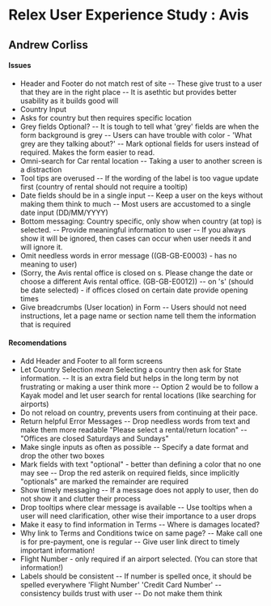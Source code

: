 # Relex User Experience Study : Avis

## Andrew Corliss

#### Issues
- Header and Footer do not match rest of site
--  These give trust to a user that they are in the right place
-- It is asethtic but provides better usability as it builds good will
- Country Input
-  Asks for country but then requires specific location
- Grey fields Optional?
-- It is tough to tell what 'grey' fields are when the form background is grey
-- Users can have trouble with color - 'What grey are they talking about?'
-- Mark optional fields for users instead of required.  Makes the form easier to read.
- Omni-search for Car rental location
-- Taking a user to another screen is a distraction
- Tool tips are overused
-- If the wording of the label is too vague update first (country of rental should not require a tooltip)
- Date fields should be in a single input
-- Keep a user on the keys without making them think to much
-- Most users are accustomed to a single date input (DD/MM/YYYY)
- Bottom messaging: Country specific, only show when country (at top) is selected.
-- Provide meaningful information to user
-- If you always show it will be ignored, then cases can occur when user needs it and will ignore it.
- Omit needless words in error message ((GB-GB-E0003) - has no meaning to user)
- (Sorry, the Avis rental office is closed on s. Please change the date or choose a different Avis rental office. (GB-GB-E0012))
-- on 's' (should be date selected) - if offices closed on certain date provide opening times
- Give breadcrumbs (User location) in Form
-- Users should not need instructions, let a page name or section name tell them the information that is required

#### Recomendations
- Add Header and Footer to all form screens
- Let Country Selection *mean* Selecting a country then ask for State information.
-- It is an extra field but helps in the long term by not frustrating or making a user think more
-- Option 2 would be to follow a Kayak model and let user search for rental locations (like searching for airports)
- Do not reload on country, prevents users from continuing at their pace.
- Return helpful Error Messages
-- Drop needless words from text and make them more readable "Please select a rental/return location"
-- "Offices are closed Saturdays and Sundays"
- Make single inputs as often as possible
-- Specify a date format and drop the other two boxes
- Mark fields with text "optional" - better than defining a color that no one may see
-- Drop the red asterik on required fields, since implicitly "optionals" are marked the remainder are required
- Show timely messaging
-- If a message does not apply to user, then do not show it and clutter their process
- Drop tooltips where clear message is available
-- Use tooltips when a user will need clarification, other wise their importance to a user drops
- Make it easy to find information in Terms
-- Where is damages located?
- Why link to Terms and Conditions twice on same page?
-- Make call one is for pre-payment, one is regular
-- Give user link direct to timely important information!
- Flight Number - only required if an airport selected. (You can store that information!)
- Labels should be consistent
-- If number is spelled once, it should be spelled everywhere 'Flight Number' 'Credit Card Number'
-- consistency builds trust with user
-- Do not make them think